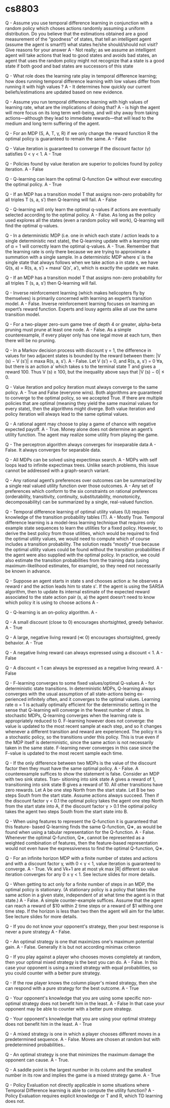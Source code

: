 # cs8803
Q - Assume you use temporal difference learning in conjunction with a random policy which choses actions randomly assuming a uniform distribution. Do you believe that the estimations obtained are a good measurement of the “goodness” of states, that tell an intelligent agent (assume the agent is smart!!) what states he/she should/should not visit? Give reasons for your answer
A - Not really; as we assume an intelligent agent will take actions that lead to good states and avoids bad states, an agent that uses the random policy might not recognize that a state is a good state if both good and bad states are successors of this state

Q - What role does the learning rate play in temporal difference learning; how does running temporal difference learning with low values differ from running it with high values ? 
A - It determines how quickly our current beliefs/estimations are updated based on new evidence.

Q - Assume you run temporal difference learning with high values of learning rate, what are the implications of doing that? 
A - is high the agent will more focus on its long term well-being, and will shy away from taking actions—although they lead to immediate rewards—that will lead to the medium and long term suffering of the agent.

Q - For an MDP (S, A, T, γ, R) if we only change the reward function R the optimal policy is guaranteed to remain the same.
A - False

Q - Value iteration is guaranteed to converge if the discount factor (γ) satisfies 0 < γ < 1. 
A - True

Q -  Policies found by value iteration are superior to policies found by policy iteration.
A - False

Q - Q-learning can learn the optimal Q-function Q∗ without ever executing the optimal policy.
A - True

Q -  If an MDP has a transition model T that assigns non-zero probability for all triples T (s, a, s′) then Q-learning will fail.
A - False

Q -  Q-learning will only learn the optimal q-values if actions are eventually selected according to the optimal policy.
A - False. As long as the policy used explores all the states (even a random policy will work), Q-learning will find the optimal q-values.

Q - In a deterministic MDP (i.e. one in which each state / action leads to a single deterministic next state), the Q-learning update with a learning rate of α = 1 will correctly learn the optimal q-values.
A - True. Remember that the learning rate is only there because we are trying to approximate a summation with a single sample. In a deterministic MDP where s′ is the single state that always follows when we take action a in state s, we have Q(s, a) = R(s, a, s′) + maxa′ Q(s′, a′), which is exactly the update we make.

Q - If an MDP has a transition model T that assigns non-zero probability for all triples T (s, a, s′) then Q-learning will fail.

Q - Inverse reinforcement learning (which makes helicopters fly by themselves) is primarily concerned with learning an expert’s transition model.
A - False. Inverse reinforcement learning focuses on learning an expert’s reward function. Experts and lousy agents alike all use the same transition model.

Q - For a two-player zero-sum game tree of depth 4 or greater, alpha-beta pruning must prune at least one node.
A - False. As a simple counterexample, if every player only has one legal move at each turn, then there will be no pruning.

Q -  In a Markov decision process with discount γ = 1, the difference in values for two adjacent states is bounded by the reward between them: |V (s) − V (s′)| ≤ maxa R(s, a, s′).
A - False. Let V (s′) = 0, and R(s, a, s′) = 0 ∀a, but there is an action a′ which takes s to the terminal state T and gives a reward 100. Thus V (s) ≥ 100, but the inequality above says that |V (s) − 0| ≤ 0.

Q - Value iteration and policy iteration must always converge to the same policy.
A - True and False (everyone wins). Both algorithms are guaranteed to converge to the optimal policy, so we accepted True. If there are multiple policies that are optimal (meaning they yield the same maximal values for every state), then the algorithms might diverge. Both value iteration and policy iteration will always lead to the same optimal values.

Q - A rational agent may choose to play a game of chance with negative expected payoff.
A - True. Money alone does not determine an agent’s utility function. The agent may realize some utility from playing the game.

Q - The perceptron algorithm always converges for inseparable data
A - False. It always converges for separable data.

Q - All MDPs can be solved using expectimax search.
A - MDPs with self loops lead to infinite expectimax trees. Unlike search problems, this issue cannot be addressed with a graph-search variant.

Q - Any rational agent’s preferences over outcomes can be summarized by a single real valued
utility function over those outcomes.
A - Any set of preferences which conform to the six constraints on rational preferences (orderability, transitivity, continuity, substitutability, monotonicity, decomposability) can be summarized by a single, real-valued function.

Q - Temporal difference learning of optimal utility values (U) requires knowledge of the transition probability tables (T).
A - Mostly True. Temporal difference learning is a model-less learning technique that requires only example state sequences to learn the utilities for a fixed policy. However, to derive the best policy from those utilities, which would be required to find the optimal utility values, we would need to compute
which of course includes a transition probability. The solution reads “mostly” true because the optimal utility values could be found without the transition probabilities if the agent were also supplied with the optimal policy. In practice, we could also estimate the transition probabilities from the training data (using maximum-likelihood estimates, for example), so they need not necessarily be known in advance. 

Q - Suppose an agent starts in state s and chooses action a: he observes a reward r and the action leads him to state s′. If the agent is using the SARSA algorithm, then to update its internal estimate of the expected reward associated to the state action pair (s, a) the agent doesn’t need to know which policy it is using to choose actions
A - 

Q - Q-learning is an on-policy algorithm.
A - 

Q - A small discount (close to 0) encourages shortsighted, greedy behavior.
A - True

Q - A large, negative living reward (≪ 0) encourages shortsighted, greedy behavior.
A - True

Q - A negative living reward can always expressed using a discount < 1.
A - False

Q - A discount < 1 can always be expressed as a negative living reward.
A - False

Q - F-learning converges to some fixed values/optimal Q-values
A - for deterministic state transitions. In deterministic MDPs, Q-learning always converges with the usual assumption of all state-actions being ex- perienced infinitely often, and it converges to the optimal values. Learning rate α = 1 is actually optimally efficient for the deterministic setting in the sense that Q-learning will converge in the fewest number of steps. In stochastic MDPs, Q-learning converges when the learning rate is appropriately reduced to 0. F-learning however does not converge: the value is updated to the most recent sample at each step, and so it changes whenever a different transition and reward are experienced. The policy π is a stochastic policy, so the transitions under this policy. This is true even if the MDP itself is deterministic, since the same action is not necessarily taken in the same state. F-learning never converges in this case since the F-value is updated to the most recent sample each time.

Q - If the only difference between two MDPs is the value of the discount factor then they must have the same optimal policy.
A - False. A counterexample suffices to show the statement is false. Consider an MDP with two sink states. Tran- sitioning into sink state A gives a reward of 1, transitioning into sink state B gives a reward of 10. All other transitions have zero rewards. Let A be one step North from the start state. Let B be two steps South from the start state. Assume actions always succeed. Then if the discount factor γ < 0.1 the optimal policy takes the agent one step North from the start state into A, if the discount factor γ > 0.1 the optimal policy takes the agent two steps South from the start state into B.

Q - When using features to represent the Q-function it is guaranteed that this feature- based Q-learning finds the same Q-function, Q∗, as would be found when using a tabular representation for the Q-function.
A - False. Whenever the optimal Q-function, Q∗, cannot be represented as a weighted combination of features, then the feature-based representation would not even have the expressiveness to find the optimal Q-function, Q∗.

Q - For an infinite horizon MDP with a finite number of states and actions and with a discount factor γ, with 0 < γ < 1, value iteration is guaranteed to converge.
A - True. Vk and Vk+1 are at most γk max |R| different so value iteration converges for any 0 ≤ γ < 1. See lecture slides for more details.

Q - When getting to act only for a finite number of steps in an MDP, the optimal policy is stationary. (A stationary policy is a policy that takes the same action in a given state, independent of at what time the agent is in that state.)
A - False. A simple counter-example suffices. Assume that the agent can reach a reward of $10 within 2 time steps or a reward of $1 withing one time step. If the horizon is less than two then the agent will aim for the latter. See lecture slides for more details.

Q - If you do not know your opponent's strategy, then your best response is never a pure strategy
A - False. 

Q - An optimal strategy is one that maximizes one's maximum potential gain.
A - False. Generally it is but not according minimax criteron

Q -  If you play against a player who chooses moves completely at random, then your optimal mixed strategy is the best you can do.
A - False. In this case your opponent is using a mixed strategy with equal probabilities, so you could counter with a better pure strategy.

Q - If the row player knows the column player's mixed strategy, then she can respond with a pure strategy for the best outcome. 
A - True

Q - Your opponent's knowledge that you are using some specific non-optimal strategy does not benefit him in the least.
A - False  In that case your opponent may be able to counter with a better pure strategy.

Q - Your opponent's knowledge that you are using your optimal strategy does not benefit him in the least. 
A - True

Q - A mixed strategy is one in which a player chooses different moves in a predetermined sequence.
A - False. Moves are chosen at random but with predetermined probabilities..

Q - An optimal strategy is one that minimizes the maximum damage the opponent can cause.
A - True.

Q - A saddle point is the largest number in its column and the smallest number in its row and implies the game is a mixed strategy game.
A - True

Q - Policy Evaluation not directly applicable in some situations where Temporal Difference learning is able to compute the utility function?
A - Policy Evaluation requires explicit knowledge or T and R, which TD learning does not.

